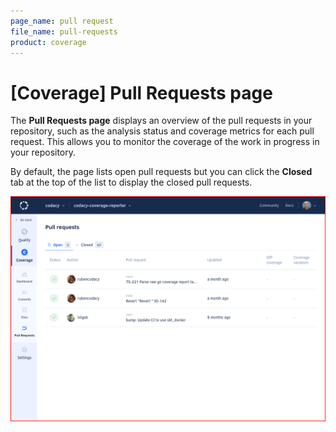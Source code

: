 ```yaml
---
page_name: pull request
file_name: pull-requests
product: coverage
---
```


# [Coverage] Pull Requests page

The **Pull Requests page** displays an overview of the pull requests in your repository, such as the analysis status and coverage metrics for each pull request. This allows you to monitor the coverage of the work in progress in your repository.

By default, the page lists open pull requests but you can click the **Closed** tab at the top of the list to display the closed pull requests.

![Pull Requests page](images/pull-requests.png)<!--TODO Update-->

<!--TODO Include and review the remaining page-->
